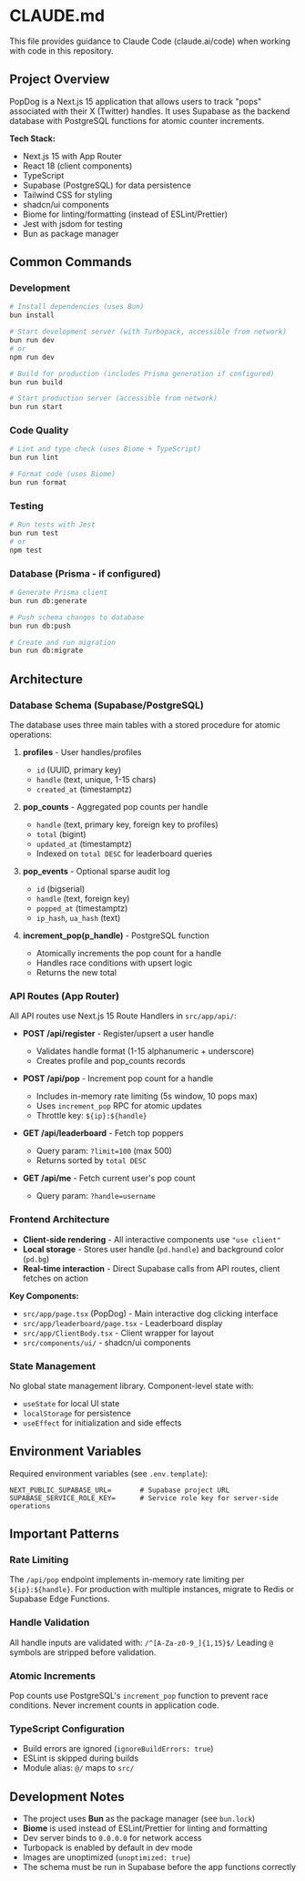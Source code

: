 # CLAUDE.md

This file provides guidance to Claude Code (claude.ai/code) when working with code in this repository.

## Project Overview

PopDog is a Next.js 15 application that allows users to track "pops" associated with their X (Twitter) handles. It uses Supabase as the backend database with PostgreSQL functions for atomic counter increments.

**Tech Stack:**
- Next.js 15 with App Router
- React 18 (client components)
- TypeScript
- Supabase (PostgreSQL) for data persistence
- Tailwind CSS for styling
- shadcn/ui components
- Biome for linting/formatting (instead of ESLint/Prettier)
- Jest with jsdom for testing
- Bun as package manager

## Common Commands

### Development
```bash
# Install dependencies (uses Bun)
bun install

# Start development server (with Turbopack, accessible from network)
bun run dev
# or
npm run dev

# Build for production (includes Prisma generation if configured)
bun run build

# Start production server (accessible from network)
bun run start
```

### Code Quality
```bash
# Lint and type check (uses Biome + TypeScript)
bun run lint

# Format code (uses Biome)
bun run format
```

### Testing
```bash
# Run tests with Jest
bun run test
# or
npm test
```

### Database (Prisma - if configured)
```bash
# Generate Prisma client
bun run db:generate

# Push schema changes to database
bun run db:push

# Create and run migration
bun run db:migrate
```

## Architecture

### Database Schema (Supabase/PostgreSQL)

The database uses three main tables with a stored procedure for atomic operations:

1. **profiles** - User handles/profiles
   - `id` (UUID, primary key)
   - `handle` (text, unique, 1-15 chars)
   - `created_at` (timestamptz)

2. **pop_counts** - Aggregated pop counts per handle
   - `handle` (text, primary key, foreign key to profiles)
   - `total` (bigint)
   - `updated_at` (timestamptz)
   - Indexed on `total DESC` for leaderboard queries

3. **pop_events** - Optional sparse audit log
   - `id` (bigserial)
   - `handle` (text, foreign key)
   - `popped_at` (timestamptz)
   - `ip_hash`, `ua_hash` (text)

4. **increment_pop(p_handle)** - PostgreSQL function
   - Atomically increments the pop count for a handle
   - Handles race conditions with upsert logic
   - Returns the new total

### API Routes (App Router)

All API routes use Next.js 15 Route Handlers in `src/app/api/`:

- **POST /api/register** - Register/upsert a user handle
  - Validates handle format (1-15 alphanumeric + underscore)
  - Creates profile and pop_counts records

- **POST /api/pop** - Increment pop count for a handle
  - Includes in-memory rate limiting (5s window, 10 pops max)
  - Uses `increment_pop` RPC for atomic updates
  - Throttle key: `${ip}:${handle}`

- **GET /api/leaderboard** - Fetch top poppers
  - Query param: `?limit=100` (max 500)
  - Returns sorted by `total DESC`

- **GET /api/me** - Fetch current user's pop count
  - Query param: `?handle=username`

### Frontend Architecture

- **Client-side rendering** - All interactive components use `"use client"`
- **Local storage** - Stores user handle (`pd.handle`) and background color (`pd.bg`)
- **Real-time interaction** - Direct Supabase calls from API routes, client fetches on action

**Key Components:**
- `src/app/page.tsx` (PopDog) - Main interactive dog clicking interface
- `src/app/leaderboard/page.tsx` - Leaderboard display
- `src/app/ClientBody.tsx` - Client wrapper for layout
- `src/components/ui/` - shadcn/ui components

### State Management

No global state management library. Component-level state with:
- `useState` for local UI state
- `localStorage` for persistence
- `useEffect` for initialization and side effects

## Environment Variables

Required environment variables (see `.env.template`):
```
NEXT_PUBLIC_SUPABASE_URL=       # Supabase project URL
SUPABASE_SERVICE_ROLE_KEY=      # Service role key for server-side operations
```

## Important Patterns

### Rate Limiting
The `/api/pop` endpoint implements in-memory rate limiting per `${ip}:${handle}`. For production with multiple instances, migrate to Redis or Supabase Edge Functions.

### Handle Validation
All handle inputs are validated with: `/^[A-Za-z0-9_]{1,15}$/`
Leading `@` symbols are stripped before validation.

### Atomic Increments
Pop counts use PostgreSQL's `increment_pop` function to prevent race conditions. Never increment counts in application code.

### TypeScript Configuration
- Build errors are ignored (`ignoreBuildErrors: true`)
- ESLint is skipped during builds
- Module alias: `@/` maps to `src/`

## Development Notes

- The project uses **Bun** as the package manager (see `bun.lock`)
- **Biome** is used instead of ESLint/Prettier for linting and formatting
- Dev server binds to `0.0.0.0` for network access
- Turbopack is enabled by default in dev mode
- Images are unoptimized (`unoptimized: true`)
- The schema must be run in Supabase before the app functions correctly
